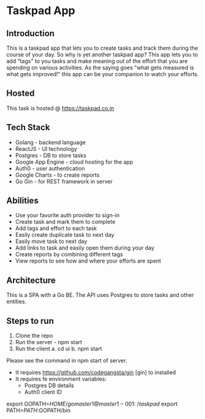 # Taskpad App

## Introduction

This is a taskpad app that lets you to create tasks and track them during the course of your day.
So why is yet another taskpad app? This app lets you to add "tags" to you tasks and make
meaning out of the effort that you are spending on various activities. As the saying goes
"what gets measured is what gets improved!" this app can be your companion to watch your efforts.

## Hosted

This task is hosted @ https://taskpad.co.in

## Tech Stack

- Golang - backend language
- ReactJS - UI technology
- Postgres - DB to store tasks
- Google App Engine - cloud hosting for the app
- Auth0 - user authentication
- Google Charts - to create reports
- Go Gin - for REST framework in server

## Abilities

- Use your favorite auth provider to sign-in
- Create task and mark them to complete
- Add tags and effort to each task
- Easily create duplicate task to next day
- Easily move task to next day
- Add links to task and easily open them during your day
- Create reports by combining different tags
- View reports to see how and where your efforts are spent

## Architecture

This is a SPA with a Go BE. The API uses Postgres to store tasks and other entities.

## Steps to run

1. Clone the repo
2. Run the server - npm start
3. Run the client
   a. cd ui
   b. npm start

Please see the command in npm start of server.

- It requires https://github.com/codegangsta/gin [gin] to installed
- It requires fe environment variables:
  - Postgres DB details
  - Auth0 client ID

export GOPATH=$HOME/go
master1@master1-001:~/taskpad$ export PATH=$PATH:$GOPATH/bin

